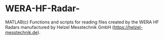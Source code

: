 # WERA-HF-Radar-
MATLAB(c) Functions and scripts for reading files created by the WERA HF Radars manufactured by Helzel Messtechnik GmbH (https://helzel-messtechnik.de).
